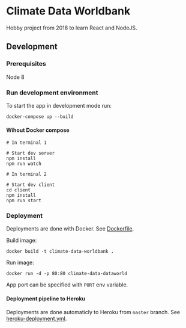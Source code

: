 # Climate Data Worldbank

Hobby project from 2018 to learn React and NodeJS.

## Development

### Prerequisites

Node 8

### Run development environment

To start the app in development mode run:

`docker-compose up --build`


#### Wihout Docker compose

```
# In terminal 1

# Start dev server
npm install
npm run watch

# In terminal 2

# Start dev client
cd client
npm install
npm run start
```

### Deployment

Deployments are done with Docker. See [Dockerfile](Dockerfile).

Build image:

`docker build -t climate-data-worldbank .`

Run image:

`docker run -d -p 80:80 climate-data-dataworld`

App port can be specified with `PORT` env variable.

#### Deployment pipeline to Heroku

Deployments are done automaticly to Heroku from `master` branch. See [heroku-deployment.yml](.github/workflows/heroku-deployment.yml).